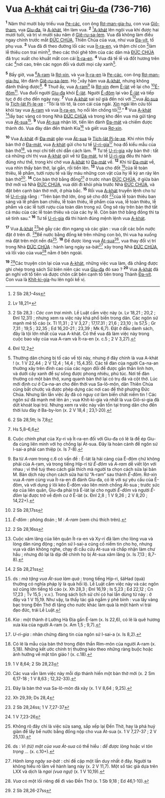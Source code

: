 # Vua [A-khát]() cai trị [Giu-đa]() (736-716)
<sup><b>1</b></sup> Năm thứ mười bảy triều vua [Pe-các](), con ông [Rơ-man-gia-hu](), con vua [Giô-tham](), vua [Giu-đa](), là [A-khát](), lên làm vua. <sup><b>2</b></sup> [^1@-41e5eddc-0301-4500-a225-9ed013d9e4f4][A-khát]() lên ngôi vua khi được hai mươi tuổi, và trị vì mười sáu năm ở [Giê-ru-sa-lem](). Vua đã không làm điều ngay chính trước mắt [ĐỨC CHÚA](), Thiên Chúa của vua, như vua [Đa-vít](), tổ phụ vua. <sup><b>3</b></sup> Vua đã đi theo đường lối các vua [Ít-ra-en](), và thậm chí còn [^2@-41e5eddc-0301-4500-a225-9ed013d9e4f4]làm lễ thiêu con trai mình[^1-41e5eddc-0301-4500-a225-9ed013d9e4f4], theo các thói ghê tởm của các dân mà [ĐỨC CHÚA]() đã trục xuất cho khuất mắt con cái [Ít-ra-en](). <sup><b>4</b></sup> Vua đã tế lễ và đốt hương trên các [^3@-41e5eddc-0301-4500-a225-9ed013d9e4f4]nơi cao, trên các ngọn đồi và dưới mọi cây xanh[^2-41e5eddc-0301-4500-a225-9ed013d9e4f4].

<sup><b>5</b></sup> Bấy giờ, vua [^4@-41e5eddc-0301-4500-a225-9ed013d9e4f4][A-ram]() là [Rơ-xin](), và vua [Ít-ra-en]() là [Pe-các](), con ông [Rơ-man-gia-hu](), lên đánh [Giê-ru-sa-lem](). Họ [^5@-41e5eddc-0301-4500-a225-9ed013d9e4f4]vây hãm vua [A-khát](), nhưng không đánh thắng được[^3-41e5eddc-0301-4500-a225-9ed013d9e4f4]. <sup><b>6</b></sup> Thuở ấy, vua [A-ram]()[^4-41e5eddc-0301-4500-a225-9ed013d9e4f4] là [Rơ-xin]() đem [Ê-lát]() về lại cho [^6@-41e5eddc-0301-4500-a225-9ed013d9e4f4][Ê-đôm]()[^5-41e5eddc-0301-4500-a225-9ed013d9e4f4]. Vua đuổi người [Giu-đa]() khỏi [Ê-lát](). Người [Ê-đôm]() lại vào [Ê-lát]() và tiếp tục ở đó cho đến ngày nay. <sup><b>7</b></sup> Vua [A-khát]() sai sứ giả đến nói với [^7@-41e5eddc-0301-4500-a225-9ed013d9e4f4]vua [Át-sua]() là [Tích-lát Pi-le-xe]() : “Tôi là tôi tớ, là con cái của ngài. [Xin]() ngài lên cứu tôi khỏi tay vua [A-ram]() và vua [Ít-ra-en](), họ nổi lên chống tôi[^6-41e5eddc-0301-4500-a225-9ed013d9e4f4].” <sup><b>8</b></sup> Vua [A-khát]() [^8@-41e5eddc-0301-4500-a225-9ed013d9e4f4]lấy bạc vàng có trong Nhà [ĐỨC CHÚA]() và trong kho đền vua mà gửi tặng vua [Át-sua]()[^7-41e5eddc-0301-4500-a225-9ed013d9e4f4]. <sup><b>9</b></sup> Vua [Át-sua]() nhận lời, tiến lên đánh [Đa-mát]() và chiếm được thành đó. Vua đày dân đến thành Kia[^8-41e5eddc-0301-4500-a225-9ed013d9e4f4] và giết vua [Rơ-xin]().

<sup><b>10</b></sup> Vua [A-khát]() đi [Đa-mát]() gặp vua [Át-sua]() là [Tích-lát Pi-le-xe](). Khi nhìn thấy bàn thờ ở [Đa-mát](), vua [A-khát]() gửi cho tư tế [U-ri-gia]()[^9-41e5eddc-0301-4500-a225-9ed013d9e4f4] hoạ đồ kiểu mẫu của bàn thờ[^10-41e5eddc-0301-4500-a225-9ed013d9e4f4], và mọi chi tiết chỉ dẫn cách làm. <sup><b>11</b></sup> Tư tế [U-ri-gia]() xây bàn thờ : tất cả những chỉ thị vua [A-khát]() gửi về từ [Đa-mát](), tư tế [U-ri-gia]() đều thi hành đúng như thế, trong khi chờ vua [A-khát]() từ [Đa-mát]() về. <sup><b>12</b></sup> Khi từ [Đa-mát]() về, vua nhìn thấy bàn thờ, lại gần, rồi tiến lên. <sup><b>13</b></sup> Vua cho đốt [^9@-41e5eddc-0301-4500-a225-9ed013d9e4f4]của lễ toàn thiêu, lễ phẩm, tưới rượu tế và lấy máu những con vật của hy lễ kỳ an rảy lên bàn thờ[^11-41e5eddc-0301-4500-a225-9ed013d9e4f4]. <sup><b>14</b></sup> Còn bàn thờ bằng đồng[^12-41e5eddc-0301-4500-a225-9ed013d9e4f4] ở trước nhan [ĐỨC CHÚA](), ở giữa bàn thờ mới và Nhà [ĐỨC CHÚA](), vua dời đi khỏi phía trước Nhà [ĐỨC CHÚA](), và đặt bên cạnh bàn thờ mới, ở phía bắc. <sup><b>15</b></sup> Rồi vua [A-khát]() truyền lệnh cho tư tế [U-ri-gia]() rằng : “Trên bàn thờ lớn, ông sẽ cho đốt [^10@-41e5eddc-0301-4500-a225-9ed013d9e4f4]của lễ toàn thiêu ban sáng và lễ phẩm ban chiều, lễ toàn thiêu, lễ phẩm của vua, lễ toàn thiêu, lễ phẩm và các lễ tưới rượu của toàn dân trong xứ. Ông sẽ rảy trên bàn thờ tất cả máu của các lễ toàn thiêu và của các hy lễ. Còn bàn thờ bằng đồng thì ta sẽ tính sau.” <sup><b>16</b></sup> Tư tế [U-ri-gia]() đã thi hành đúng mệnh lệnh vua [A-khát]().

<sup><b>17</b></sup> Vua [A-khát]() [^11@-41e5eddc-0301-4500-a225-9ed013d9e4f4]bẻ gẫy các đòn ngang và các giàn : vua cất các bồn nước đặt ở trên đi. [^12@-41e5eddc-0301-4500-a225-9ed013d9e4f4]Bể nước bằng đồng kê trên những con bò, thì vua hạ xuống mà đặt trên một nền đá[^13-41e5eddc-0301-4500-a225-9ed013d9e4f4]. <sup><b>18</b></sup> Để được lòng vua [Át-sua]()[^14-41e5eddc-0301-4500-a225-9ed013d9e4f4], vua thay đổi vị trí trong Nhà [ĐỨC CHÚA]() : hành lang ngày sa-bát[^15-41e5eddc-0301-4500-a225-9ed013d9e4f4] xây trong Nhà [ĐỨC CHÚA](), và lối vào của vua[^16-41e5eddc-0301-4500-a225-9ed013d9e4f4] nằm ở bên ngoài.

<sup><b>19</b></sup> [^13@-41e5eddc-0301-4500-a225-9ed013d9e4f4]Các truyện còn lại của vua [A-khát](), những việc vua làm, đã chẳng được ghi chép trong sách Sử biên niên các vua [Giu-đa]() đó sao ? <sup><b>20</b></sup> Vua [A-khát]() đã an nghỉ với tổ tiên và được chôn cất bên cạnh tổ tiên trong Thành [Đa-vít](). Con vua là [Khít-ki-gia]()-hu lên ngôi kế vị.

[^1-41e5eddc-0301-4500-a225-9ed013d9e4f4]: 2 Sb 28,3 : *Các con trai mình*. Lề Luật cấm việc này (x. Lv 18,21 ; 20,2 ; Đnl 12,31) ; nhưng xem ra việc này khá phổ biến trong dân. Các ngôn sứ mạnh mẽ tố cáo (x. Tl 11,31 ; 2 V 3,27 ; 17,17.31 ; 21,6 ; 23,10 ; Is 57,5 ; Gr 7,31 ; 19,5 ; 32,35 ; Ed 16,20-21 ; 23,39 ; Mk 6,7). Đặt ở đầu danh sách, đây là tội lớn nhất của vua A-khát. Có thể vua đã làm việc này trong cuộc bao vây của vua A-ram và Ít-ra-en (x. c.5 ; 2 V 3,27).
[^2-41e5eddc-0301-4500-a225-9ed013d9e4f4]: Thường dân chúng bị tố cáo về tội này, nhưng ở đây chính là vua A-khát ! (x. 1 V 22,44 ; 2 V 12,4 ; 14,4 ; 15,4.35). Các tế đàn của người Ca-na-an thường xây trên đỉnh cao của các ngọn đồi để được gần thần linh hơn, và dưới cây xanh để sự sống được phong nhiêu, phú túc. Nơi tế đàn thường có một bàn thờ, xung quanh bàn thờ lại có trụ đá và cột thờ. Lúc mới định cư ở Ca-na-an cho đến thời vua Sa-lô-môn, dân Thiên Chúa cũng bắt chước và được phép dựng các nơi cao để thờ phượng Đức Chúa. Nhưng lần lần việc ấy đã có nguy cơ làm biến chất niềm tin ! Các ngôn sứ đã mạnh mẽ lên án ; vua Khít-ki-gia và nhất là vua Giô-si-gia đã dứt khoát loại trừ. Nhưng xem ra việc này vẫn tồn tại trong dân cho đến thời lưu đày ở Ba-by-lon (x. 2 V 18,4 ; 23,1-20).
[^3-41e5eddc-0301-4500-a225-9ed013d9e4f4]: Cuộc chinh phạt của Xy-ri và Ít-ra-en đối với Giu-đa có lẽ là để ép Giu-đa cùng liên minh với họ chống lại Át-sua. Đây là hoàn cảnh để ngôn sứ I-sai-a phải can thiệp (x. Is 7-8).
[^4-41e5eddc-0301-4500-a225-9ed013d9e4f4]: Ba từ *A-ram* trong c.6 có vấn đề : Ê-lát là hải cảng của Ê-đôm chứ không phải của A-ram, và trong tiếng Híp-ri từ *Ê-đôm* và *A-ram* dễ viết lộn với nhau ; vì thế tuỳ theo cách giải thích mà người ta chọn cách sửa lại bản M. Bản dịch này chọn cách sửa hai từ “A-ram” sau thành *Ê-đôm*. Rơ-xin vua *A-ram* cùng vua Ít-ra-en đi đánh Giu-đa, có lẽ với sự yêu cầu của Ê-đôm, và với dụng ý lôi kéo Ê-đôm vào liên minh chống Át-sua ; trước sức ép của liên quân, Giu-đa phải trả Ê-lát lại cho người *Ê-đôm* và người *Ê-đôm* lại được trở về định cư ở Ê-lát (x. Đnl 2,8 ; 1 V 9,26 ; 2 V 8,20 ; 14,22+).
[^5-41e5eddc-0301-4500-a225-9ed013d9e4f4]: *Ê-đôm* : phỏng đoán ; M : *A-ram* (xem chú thích trên).
[^6-41e5eddc-0301-4500-a225-9ed013d9e4f4]: Cuộc xâm lăng của liên quân Ít-ra-en và Xy-ri đã làm cho lòng vua và lòng dân rúng động ; ngôn sứ I-sai-a củng cố niềm tin cho họ, nhưng vua và dân không nghe, chạy đi cầu cứu Át-sua và chấp nhận làm chư hầu ; nhưng đó lại là dịp để chính họ bị Át-sua xâm lăng (x. Is 7,13 ; 8,7-8).
[^7-41e5eddc-0301-4500-a225-9ed013d9e4f4]: ds : *mà tặng vua Át-sua làm quà* : trong tiếng Híp-ri, šäHad (quà) thường có nghĩa pháp lý là quà hối lộ. Lề Luật cấm việc này và các ngôn sứ cũng lớn tiếng tố cáo (x. Xh 28,3 ; Đnl 16,19 ; Is 5,23 ; Ed 22,12 ; Cn 17,23 ; Tv 15,5 ; v.v.). Trong sách lịch sử chỉ có hai lần dùng từ này : ở đây và 1 V 15,19. Như vậy, ta thấy tác giả ngầm ý phê bình : vua lấy vàng bạc trong Đền Thờ đi tặng cho nước khác làm quà là một hành vi trái đạo đức, trái Lề Luật.
[^8-41e5eddc-0301-4500-a225-9ed013d9e4f4]: *Kia* : một thành ở Lưỡng Hà Địa gần Ê-lam (x. Is 22,6), có lẽ là quê hương xưa kia của người A-ram (x. Am 1,5 ; 9,7).
[^9-41e5eddc-0301-4500-a225-9ed013d9e4f4]: *U-ri-gia* : nhân chứng đáng tin của ngôn sứ I-sai-a (x. Is 8,2).
[^10-41e5eddc-0301-4500-a225-9ed013d9e4f4]: Có lẽ là mẫu của bàn thờ trong điện thần Rim-môn của người A-ram (x. 5,18). Những kết ước chính trị thường kéo theo những ràng buộc hoặc ảnh hưởng về mặt tôn giáo ! (x. c.18).
[^11-41e5eddc-0301-4500-a225-9ed013d9e4f4]: Các vua vẫn làm việc này mỗi dịp thánh hiến một bàn thờ mới (x. 2 Sm 6,17-18 ; 1 V 8,63 ; 12,32-33).
[^12-41e5eddc-0301-4500-a225-9ed013d9e4f4]: Đây là bàn thờ vua Sa-lô-môn đã xây (x. 1 V 8,64 ; 9,25).
[^13-41e5eddc-0301-4500-a225-9ed013d9e4f4]: Không rõ đây chỉ là việc sửa sang, sắp xếp lại Đền Thờ, hay là phá huỷ giàn để lấy bể nước bằng đồng nộp cho vua Át-sua (x. 1 V 7,27-37 ; 2 V 25,13).
[^14-41e5eddc-0301-4500-a225-9ed013d9e4f4]: ds : *Vì (từ) mặt của vua Át-sua* có thể hiểu : *để được lòng* hoặc *vì tôn trọng ...* (x. c.10+).
[^15-41e5eddc-0301-4500-a225-9ed013d9e4f4]: *Hành lang ngày sa-bát* : chỉ đề cập một lần duy nhất ở đây. Người ta không hiểu rõ lắm về hành lang này (x. 2 V 11,7). Một số tác giả dựa trên LXX và dịch là *ngai (vua ngự)* (x. 1 V 10,19).
[^16-41e5eddc-0301-4500-a225-9ed013d9e4f4]: *Vua* có một lối riêng để đi vào Đền Thờ (x. 1 Sb 9,18 ; Ed 46,1-10).
[^1@-41e5eddc-0301-4500-a225-9ed013d9e4f4]: 2 Sb 28,1-4ss
[^2@-41e5eddc-0301-4500-a225-9ed013d9e4f4]: Lv 18,21+
[^3@-41e5eddc-0301-4500-a225-9ed013d9e4f4]: Đnl 12,2
[^4@-41e5eddc-0301-4500-a225-9ed013d9e4f4]: 2 Sb 28,5tt; Is 7,8
[^5@-41e5eddc-0301-4500-a225-9ed013d9e4f4]: Hs 5,8–6,6
[^6@-41e5eddc-0301-4500-a225-9ed013d9e4f4]: 2 Sb 28,17ss
[^7@-41e5eddc-0301-4500-a225-9ed013d9e4f4]: 2 Sb 28,16ss
[^8@-41e5eddc-0301-4500-a225-9ed013d9e4f4]: 2 Sb 28,21ss
[^9@-41e5eddc-0301-4500-a225-9ed013d9e4f4]: 1 V 8,64; 2 Sb 28,23
[^10@-41e5eddc-0301-4500-a225-9ed013d9e4f4]: Xh 29,39; Ds 28,4
[^11@-41e5eddc-0301-4500-a225-9ed013d9e4f4]: 2 Sb 28,24ss; 1 V 7,27-37
[^12@-41e5eddc-0301-4500-a225-9ed013d9e4f4]: 1 V 7,23-26
[^13@-41e5eddc-0301-4500-a225-9ed013d9e4f4]: 2 Sb 28,26-27ss